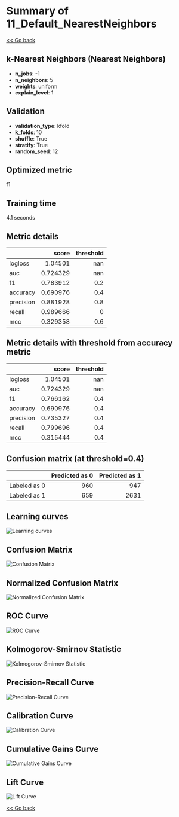 # Summary of 11_Default_NearestNeighbors

[<< Go back](../README.md)


## k-Nearest Neighbors (Nearest Neighbors)
- **n_jobs**: -1
- **n_neighbors**: 5
- **weights**: uniform
- **explain_level**: 1

## Validation
 - **validation_type**: kfold
 - **k_folds**: 10
 - **shuffle**: True
 - **stratify**: True
 - **random_seed**: 12

## Optimized metric
f1

## Training time

4.1 seconds

## Metric details
|           |    score |   threshold |
|:----------|---------:|------------:|
| logloss   | 1.04501  |       nan   |
| auc       | 0.724329 |       nan   |
| f1        | 0.783912 |         0.2 |
| accuracy  | 0.690976 |         0.4 |
| precision | 0.881928 |         0.8 |
| recall    | 0.989666 |         0   |
| mcc       | 0.329358 |         0.6 |


## Metric details with threshold from accuracy metric
|           |    score |   threshold |
|:----------|---------:|------------:|
| logloss   | 1.04501  |       nan   |
| auc       | 0.724329 |       nan   |
| f1        | 0.766162 |         0.4 |
| accuracy  | 0.690976 |         0.4 |
| precision | 0.735327 |         0.4 |
| recall    | 0.799696 |         0.4 |
| mcc       | 0.315444 |         0.4 |


## Confusion matrix (at threshold=0.4)
|              |   Predicted as 0 |   Predicted as 1 |
|:-------------|-----------------:|-----------------:|
| Labeled as 0 |              960 |              947 |
| Labeled as 1 |              659 |             2631 |

## Learning curves
![Learning curves](learning_curves.png)
## Confusion Matrix

![Confusion Matrix](confusion_matrix.png)


## Normalized Confusion Matrix

![Normalized Confusion Matrix](confusion_matrix_normalized.png)


## ROC Curve

![ROC Curve](roc_curve.png)


## Kolmogorov-Smirnov Statistic

![Kolmogorov-Smirnov Statistic](ks_statistic.png)


## Precision-Recall Curve

![Precision-Recall Curve](precision_recall_curve.png)


## Calibration Curve

![Calibration Curve](calibration_curve_curve.png)


## Cumulative Gains Curve

![Cumulative Gains Curve](cumulative_gains_curve.png)


## Lift Curve

![Lift Curve](lift_curve.png)



[<< Go back](../README.md)
